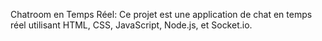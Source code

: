 Chatroom en Temps Réel:
Ce projet est une application de chat en temps réel utilisant HTML, CSS, JavaScript, Node.js, et Socket.io.

